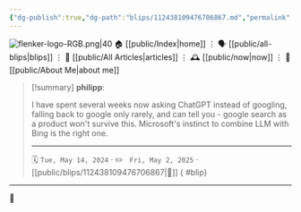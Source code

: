 ```yaml
---
{"dg-publish":true,"dg-path":"blips/112438109476706867.md","permalink":"/blips/112438109476706867/","title":"philipp on mastodon @ 2024-05-14"}
---
```



<div class="transclusion internal-embed is-loaded"><div class="markdown-embed">




![flenker-logo-RGB.png|40](/img/user/attachments/flenker-logo-RGB.png)
🏠 [[public/Index\|home]]  ⋮ 🗣️ [[public/all-blips\|blips]] ⋮  📝 [[public/All Articles\|articles]]  ⋮ 🕰️ [[public/now\|now]] ⋮ 🪪 [[public/About Me\|about me]]


</div></div>


> [!summary] **philipp**:
>
> I have spent several weeks now asking ChatGPT instead of googling, falling back to google only rarely, and can tell you - google search as a product won't survive this. Microsoft's instinct to combine LLM with Bing is the right one.
> - - -
>
> 🗓️ <code>Tue, May 14, 2024</code>  · ✏️ <code> Fri, May 2, 2025</code>  · [[public/blips/112438109476706867\|🔗]]
{ #blip}


- - -

 👾
